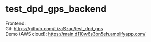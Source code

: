 # test_dpd_gps_backend

Frontend: 
<br>Git: https://github.com/LizaSzau/test_dpd_gps
<br>Demo (AWS cloud): https://main.d110w6s3bn5eh.amplifyapp.com/
